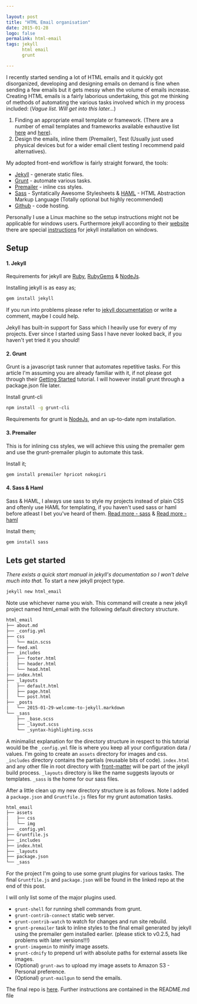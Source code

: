 ```yaml
---

layout: post
title: "HTML Email organisation"
date: 2015-01-28
logo: false
permalink: html-email
tags: jekyll
      html email
      grunt

---
```


I recently started sending a lot of HTML emails and it quickly got disorganized, developing and designing emails on demand is fine when sending a few emails but it gets messy when the volume of emails increase. Creating HTML emails is a fairly laborious undertaking, this got me thinking of methods of automating the various tasks involved which in my process included:
(*Vague list. Will get into this later...*)

1.	Finding an appropriate email template or framework. (There are a number of email templates and frameworks available exhaustive list [here](http://responsiveemailresources.com/) and [here](http://rodriguezcommaj.com/resources)).
2.	Design the emails, inline them (Premailer), Test (Usually just used physical devices but for a wider email client testing I recommend paid alternatives).

My adopted front-end workflow is fairly straight forward, the tools:

* [Jekyll](http://jekyllrb.com/) - generate static files.
* [Grunt](http://gruntjs.com/) - automate various tasks.
* [Premailer](http://premailer.dialect.ca/) - inline css styles.
* [Sass](http://sass-lang.com/) - Syntatically Awesome Stylesheets &amp; [HAML](http://haml.info) - HTML Abstraction Markup Language (Totally optional but highly recommended)
* [Github](http://github.com) - code hosting.


Personally I use a Linux machine so the setup instructions might not be applicable for windows users. Furthermore jekyll according to their [website](http://jekyllrb.com/docs/installation/) there are special [instructions](http://jekyll-windows.juthilo.com/) for jekyll installation on windows.

## Setup

#### 1. Jekyll

Requirements for jekyll are [Ruby](https://www.ruby-lang.org/en/downloads/), [RubyGems](http://rubygems.org/pages/download) &amp; [NodeJs](http://nodejs.org/).

Installing jekyll is as easy as;

```bash
gem install jekyll
```

If you run into problems please refer to [jekyll documentation](http://jekyllrb.com/docs/home/) or write a comment, maybe I could help.

Jekyll has built-in support for Sass which I heavily use for every of my projects. Ever since I started using Sass I have never looked back, if you haven't yet tried it you should!

#### 2. Grunt

Grunt is a javascript task runner that automates repetitive tasks. For this article I'm assuming you are already familiar with it, if not please got through their [Getting Started](http://gruntjs.com/getting-started) tutorial. I will however install grunt through a package.json file later.

Install grunt-cli

```bash
npm install -g grunt-cli
```

Requirements for grunt is [NodeJs](http://nodejs.org), and an up-to-date npm installation.

#### 3. Premailer

This is for inlining css styles, we will achieve this using the premailer gem and use the grunt-premailer plugin to automate this task.

Install it;

```bash
gem install premailer hpricot nokogiri
```

#### 4. Sass &amp; Haml

Sass &amp; HAML, I always use sass to style my projects instead of plain CSS and oftenly use HAML for templating, if you haven't used sass or haml before atleast I bet you've heard of them. [Read more - sass](http://sass-lang.com) &amp; [Read more - haml](http://haml.info)

Install them;

```bash
gem install sass
```
## Lets get started

*There exists a quick start manual in jekyll's documentation so I won't delve much into that.* To start a new jekyll project type.

```bash
jekyll new html_email
```

Note use whichever name you wish. This command will create a new jekyll project named html_email with the following default directory structure.

```bash
html_email
├── about.md
├── _config.yml
├── css
│   └── main.scss
├── feed.xml
├── _includes
│   ├── footer.html
│   ├── header.html
│   └── head.html
├── index.html
├── _layouts
│   ├── default.html
│   ├── page.html
│   └── post.html
├── _posts
│   └── 2015-01-29-welcome-to-jekyll.markdown
└── _sass
    ├── _base.scss
    ├── _layout.scss
    └── _syntax-highlighting.scss
```

A minimalist explanation for the directory structure in respect to this tutorial would be the <code class="post-code">\_config.yml</code> file is where you keep all your configuration data / values.
I'm going to create an <code class="post-code">assets</code> directory for images and css. <code class="post-code">\_includes</code> directory contains the partials (reusable bits of code). <code class="post-code">index.html</code> and any other file in root directory with [front-matter](http://jekyllrb.com/docs/frontmatter/) will be part of the jekyll build process. <code class="post-code">\_layouts</code> directory is like the name suggests layouts or templates. <code class="post-code">\_sass</code> is the home for our sass files.

After a little clean up my new directory structure is as follows. Note I added a <code class="post-code">package.json</code> and <code class="post-code">Gruntfile.js</code> files for my grunt automation tasks.

```bash
html_email
├── assets
│   ├── css
│   └── img
├── _config.yml
├── Gruntfile.js
├── _includes
├── index.html
├── _layouts
├── package.json
└── _sass
```

For the project I'm going to use some grunt plugins for various tasks. The final <code class="post-code">Gruntfile.js</code> and <code class="post-code">package.json</code> will be found in the linked repo at the end of this post.

I will only list some of the major plugins used.

* <code class="post-code">grunt-shell</code> for running shell commands from grunt.
* <code class="post-code">grunt-contrib-connect</code> static web server.
* <code class="post-code">grunt-contrib-watch</code> to watch for changes and run site rebuild.
* <code class="post-code">grunt-premailer</code> task to inline styles to the final email generated by jekyll using the premailer gem installed earlier. (please stick to v0.2.5, had problems with later versions!!!)
* <code class="post-code">grunt-imagemin</code> to minify image assets.
* <code class="post-code">grunt-cdnify</code> to prepend url with absolute paths for external assets like images.
* (Optional) <code class="post-code">grunt-aws</code> to upload my image assets to Amazon S3 - Personal preference.
* (Optional) <code class="post-code">grunt-mailgun</code> to send the emails.

The final repo is [here](https://github.com/hs-devevelop-design/html_email). Further instructions are contained in the README.md file
